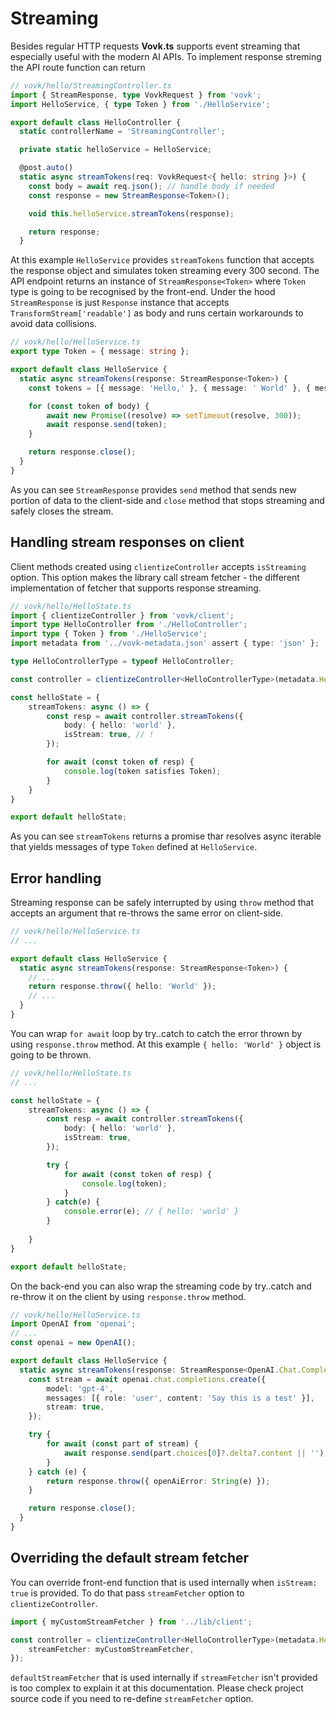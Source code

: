 # Streaming

Besides regular HTTP requests **Vovk.ts** supports event streaming that especially useful with the modern AI APIs. To implement response streming the API route function can return 

```ts
// vovk/hello/StreamingController.ts
import { StreamResponse, type VovkRequest } from 'vovk';
import HelloService, { type Token } from './HelloService';

export default class HelloController {
  static controllerName = 'StreamingController';

  private static helloService = HelloService;

  @post.auto()
  static async streamTokens(req: VovkRequest<{ hello: string }>) {
    const body = await req.json(); // handle body if needed
    const response = new StreamResponse<Token>();

    void this.helloService.streamTokens(response);

    return response;
  }
```

At this example `HelloService` provides `streamTokens` function that accepts the response object and simulates token streaming every 300 second. The API endpoint returns an instance of `StreamResponse<Token>` where `Token` type is going to be recognised by the front-end. Under the hood `StreamResponse` is just `Response` instance that accepts `TransformStream['readable']` as body and runs certain workarounds to avoid data collisions.

```ts
// vovk/hello/HelloService.ts
export type Token = { message: string };

export default class HelloService {
  static async streamTokens(response: StreamResponse<Token>) {
    const tokens = [{ message: 'Hello,' }, { message: ' World' }, { message: '!' }];

    for (const token of body) {
        await new Promise((resolve) => setTimeout(resolve, 300));
        await response.send(token);
    }

    return response.close();
  }
}
```

As you can see `StreamResponse` provides `send` method that sends new portion of data to the client-side and `close` method that stops streaming and safely closes the stream.

## Handling stream responses on client

Client methods created using `clientizeController` accepts `isStreaming` option. This option makes the library call stream fetcher - the different implementation of fetcher that supports response streaming.

```ts
// vovk/hello/HelloState.ts
import { clientizeController } from 'vovk/client';
import type HelloController from './HelloController';
import type { Token } from './HelloService';
import metadata from '../vovk-metadata.json' assert { type: 'json' };

type HelloControllerType = typeof HelloController;

const controller = clientizeController<HelloControllerType>(metadata.HelloController);

const helloState = {
    streamTokens: async () => {
        const resp = await controller.streamTokens({
            body: { hello: 'world' },
            isStream: true, // !
        });

        for await (const token of resp) {
            console.log(token satisfies Token);
        }
    }
}

export default helloState;
```

As you can see `streamTokens` returns a promise thar resolves async iterable that yields messages of type `Token` defined at `HelloService`.

## Error handling

Streaming response can be safely interrupted by using `throw` method that accepts an argument that re-throws the same error on client-side.


```ts
// vovk/hello/HelloService.ts
// ...

export default class HelloService {
  static async streamTokens(response: StreamResponse<Token>) {
    // ...
    return response.throw({ hello: 'World' });
    // ...
  }
}
```

You can wrap `for await` loop by try..catch to catch the error thrown by using `response.throw` method. At this example `{ hello: 'World' }` object is going to be thrown.

```ts
// vovk/hello/HelloState.ts
// ...

const helloState = {
    streamTokens: async () => {
        const resp = await controller.streamTokens({
            body: { hello: 'world' },
            isStream: true,
        });

        try {
            for await (const token of resp) {
                console.log(token);
            }
        } catch(e) {
            console.error(e); // { hello: 'world' }
        }
        
    }
}

export default helloState;
```

On the back-end you can also wrap the streaming code by try..catch and re-throw it on the client by using `response.throw` method.

```ts
// vovk/hello/HelloService.ts
import OpenAI from 'openai';
// ...
const openai = new OpenAI();

export default class HelloService {
  static async streamTokens(response: StreamResponse<OpenAI.Chat.Completions.ChatCompletionChunk>) {
    const stream = await openai.chat.completions.create({
        model: 'gpt-4',
        messages: [{ role: 'user', content: 'Say this is a test' }],
        stream: true,
    });

    try {
        for await (const part of stream) {
            await response.send(part.choices[0]?.delta?.content || '');
        }
    } catch (e) {
        return response.throw({ openAiError: String(e) });
    }

    return response.close();
  }
}
```

## Overriding the default stream fetcher

You can override front-end function that is used internally when `isStream: true` is provided. To do that pass `streamFetcher` option to `clientizeController`.

```ts
import { myCustomStreamFetcher } from '../lib/client';

const controller = clientizeController<HelloControllerType>(metadata.HelloController, {
    streamFetcher: myCustomStreamFetcher,
});

```

`defaultStreamFetcher` that is used internally if `streamFetcher` isn't provided is too complex to explain it at this documentation. Please check project source code if you need to re-define `streamFetcher` option.